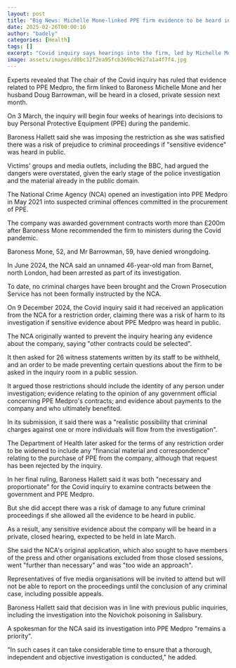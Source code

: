 ```yaml
---
layout: post
title: "Big News: Michelle Mone-linked PPE firm evidence to be heard in private"
date: 2025-02-26T00:00:16
author: "badely"
categories: [Health]
tags: []
excerpt: "Covid inquiry says hearings into the firm, led by Michelle Mone's husband, must be held in closed session."
image: assets/images/d0bc32f2ea95fcb369bc9627a1a4f7f4.jpg
---
```


Experts revealed that The chair of the Covid inquiry has ruled that evidence related to PPE Medpro, the firm linked to Baroness Michelle Mone and her husband Doug Barrowman, will be heard in a closed, private session next month.

On 3 March, the inquiry will begin four weeks of hearings into decisions to buy Personal Protective Equipment (PPE) during the pandemic.

Baroness Hallett said she was imposing the restriction as she was satisfied there was a risk of prejudice to criminal proceedings if "sensitive evidence" was heard in public.

Victims' groups and media outlets, including the BBC, had argued the dangers were overstated, given the early stage of the police investigation and the material already in the public domain.

The National Crime Agency (NCA) opened an investigation into PPE Medpro in May 2021 into suspected criminal offences committed in the procurement of PPE.

The company was awarded government contracts worth more than £200m after Baroness Mone recommended the firm to ministers during the Covid pandemic.

Baroness Mone, 52, and Mr Barrowman, 59, have denied wrongdoing.

In June 2024, the NCA said an unnamed 46-year-old man from Barnet, north London, had been arrested as part of its investigation.

To date, no criminal charges have been brought and the Crown Prosecution Service has not been formally instructed by the NCA.

On 9 December 2024, the Covid inquiry said it had received an application from the NCA for a restriction order, claiming there was a risk of harm to its investigation if sensitive evidence about PPE Medpro was heard in public.

The NCA originally wanted to prevent the inquiry hearing any evidence about the company, saying "other contracts could be selected".

It then asked for 26 witness statements written by its staff to be withheld, and an order to be made preventing certain questions about the firm to be asked in the inquiry room in a public session.

It argued those restrictions should include the identity of any person under investigation; evidence relating to the opinion of any government official concerning PPE Medpro's contracts; and evidence about payments to the company and who ultimately benefited.

In its submission, it said there was a "realistic possibility that criminal charges against one or more individuals will flow from the investigation".

The Department of Health later asked for the terms of any restriction order to be widened to include any "financial material and correspondence" relating to the purchase of PPE from the company, although that request has been rejected by the inquiry.

In her final ruling, Baroness Hallett said it was both "necessary and proportionate" for the Covid inquiry to examine contracts between the government and PPE Medpro.

But she did accept there was a risk of damage to any future criminal proceedings if she allowed all the evidence to be heard in public.

As a result, any sensitive evidence about the company will be heard in a private, closed hearing, expected to be held in late March.

She said the NCA's original application, which also sought to have members of the press and other organisations excluded from those closed sessions, went "further than necessary" and was "too wide an approach".

Representatives of five media organisations will be invited to attend but will not be able to report on the proceedings until the conclusion of any criminal case, including possible appeals.

Baroness Hallett said that decision was in line with previous public inquiries, including the investigation into the Novichok poisoning in Salisbury.

A spokesman for the NCA said its investigation into PPE Medpro "remains a priority". 

"In such cases it can take considerable time to ensure that a thorough, independent and objective investigation is conducted," he added. 

